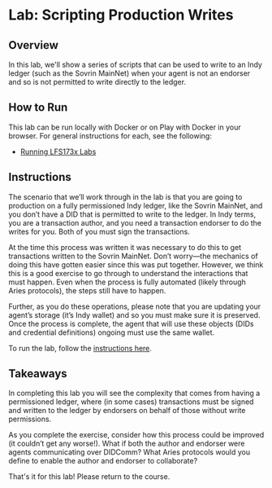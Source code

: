 <!----- Conversion time: 0.494 seconds.


Using this Markdown file:

1. Cut and paste this output into your source file.
2. See the notes and action items below regarding this conversion run.
3. Check the rendered output (headings, lists, code blocks, tables) for proper
   formatting and use a linkchecker before you publish this page.

Conversion notes:

* Docs to Markdown version 1.0β18
* Sat Feb 22 2020 09:18:34 GMT-0800 (PST)
* Source doc: https://docs.google.com/a/cloudcompass.ca/open?id=1dwGkQD6saMsHc1MFJpHZpr88kNPOsJE_gh93EVcJlmo
----->



# **Lab: Scripting Production Writes**


## **Overview**

In this lab, we'll show a series of scripts that can be used to write to an Indy ledger (such as the Sovrin MainNet) when your agent is not an endorser and so is not permitted to write directly to the ledger.


## **How to Run**

This lab can be run locally with Docker or on Play with Docker in your browser. For general instructions for each, see the following:



*   [Running LFS173x Labs](RunningLabs.md)


## **Instructions**

The scenario that we’ll work through in the lab is that you are going to production on a fully permissioned Indy ledger, like the Sovrin MainNet, and you don’t have a DID that is permitted to write to the ledger. In Indy terms, you are a transaction author, and you need a transaction endorser to do the writes for you. Both of you must sign the transactions.

At the time this process was written it was necessary to do this to get transactions written to the Sovrin MainNet. Don’t worry—the mechanics of doing this have gotten easier since this was put together. However, we think this is a good exercise to go through to understand the interactions that must happen. Even when the process is fully automated (likely through Aries protocols), the steps still have to happen.

Further, as you do these operations, please note that you are updating your agent’s storage (it’s Indy wallet) and so you must make sure it is preserved. Once the process is complete, the agent that will use these objects (DIDs and credential definitions) ongoing must use the same wallet.

To run the lab, follow the [instructions here](https://github.com/bcgov/von-network/blob/master/docs/Writing%20Transactions%20to%20a%20Ledger%20for%20an%20Un-privileged%20Author.md).


## **Takeaways**

In completing this lab you will see the complexity that comes from having a permissioned ledger, where (in some cases) transactions must be signed and written to the ledger by endorsers on behalf of those without write permissions.

As you complete the exercise, consider how this process could be improved (it couldn’t get any worse!). What if both the author and  endorser were agents communicating over DIDComm? What Aries protocols would you define to enable the author and endorser to collaborate?

That's it for this lab! Please return to the course.


<!-- Docs to Markdown version 1.0β18 -->
